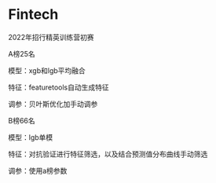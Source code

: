 # Fintech
2022年招行精英训练营初赛

A榜25名

模型：xgb和lgb平均融合

特征：featuretools自动生成特征

调参：贝叶斯优化加手动调参

B榜66名

模型：lgb单模

特征：对抗验证进行特征筛选，以及结合预测值分布曲线手动筛选

调参：使用a榜参数 
